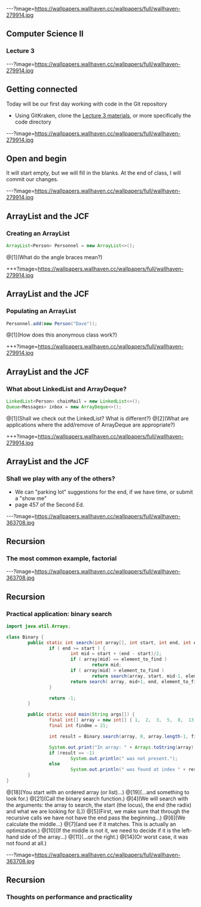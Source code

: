 ---?image=https://wallpapers.wallhaven.cc/wallpapers/full/wallhaven-279914.jpg

## Computer Science II

### Lecture 3

---?image=https://wallpapers.wallhaven.cc/wallpapers/full/wallhaven-279914.jpg

## Getting connected

Today will be our first day working with code in the Git repository
- Using GitKraken, clone the [Lecture 3 materials](https://github.com/compsci-at-ccd/csc-161-400/tree/Lecture-3), or more specifically the code directory

---?image=https://wallpapers.wallhaven.cc/wallpapers/full/wallhaven-279914.jpg

## Open and begin
It will start empty, but we will fill in the blanks.  At the end of class, I will commit our changes.

---?image=https://wallpapers.wallhaven.cc/wallpapers/full/wallhaven-279914.jpg

## ArrayList and the JCF

### Creating an ArrayList

```java
ArrayList<Person> Personnel = new ArrayList<>();
```
@[1](What do the angle braces mean?)

+++?image=https://wallpapers.wallhaven.cc/wallpapers/full/wallhaven-279914.jpg

## ArrayList and the JCF

### Populating an ArrayList
```java
Personnel.add(new Person("Dave"));
```
@[1](How does this anonymous class work?)

+++?image=https://wallpapers.wallhaven.cc/wallpapers/full/wallhaven-279914.jpg

## ArrayList and the JCF

### What about LinkedList and ArrayDeque?
```java
LinkedList<Person> chainMail = new LinkedList<>();
Queue<Messages> inbox = new ArrayDeque<>();
```
@[1](Shall we check out the LinkedList?  What is different?)
@[2](What are applications where the add/remove of ArrayDeque are appropriate?)

+++?image=https://wallpapers.wallhaven.cc/wallpapers/full/wallhaven-279914.jpg

## ArrayList and the JCF

### Shall we play with any of the others?

- We can "parking lot" suggestions for the end, if we have time, or submit a "show me"
- page 457 of the Second Ed.

---?image=https://wallpapers.wallhaven.cc/wallpapers/full/wallhaven-363708.jpg

## Recursion

### The most common example, factorial

---?image=https://wallpapers.wallhaven.cc/wallpapers/full/wallhaven-363708.jpg

## Recursion

### Practical application: binary search

```java
import java.util.Arrays;

class Binary {
        public static int search(int array[], int start, int end, int element_to_find) {
                if ( end >= start ) {
                        int mid = start + (end - start)/2;
                        if ( array[mid] == element_to_find )
                                return mid;
                        if ( array[mid] > element_to_find )
                                return search(array, start, mid-1, element_to_find);
                        return search( array, mid+1, end, element_to_find );
                }

                return -1;
        }

        public static void main(String args[]) {
                final int[] array = new int[] { 1,  2,  3,  5,  8,  13,  21,  34,  55,  89 };
                final int findme = 21;

                int result = Binary.search(array, 0, array.length-1, findme);

                System.out.print("In array: " + Arrays.toString(array) + " element " + findme);
                if (result == -1)
                        System.out.println(" was not present.");
                else
                        System.out.println(" was found at index " + result + ". ");
        }
}
```
@[18](You start with an ordered array (or list)...)
@[19](...and something to look for.)
@[21](Call the binary search function.)
@[4](We will search with the arguments: the array to search, the start (the locus), the end (the radix) and what we are looking for (L))
@[5](First, we make sure that through the recursive calls we have not have the end pass the beginning...)
@[6](We calculate the middle...)
@[7](and see if it matches.  This is actually an optimization.)
@[10](If the middle is not it, we need to decide if it is the left-hand side of the array...)
@[11](...or the right.)
@[14](Or worst case, it was not found at all.)

---?image=https://wallpapers.wallhaven.cc/wallpapers/full/wallhaven-363708.jpg

## Recursion

### Thoughts on performance and practicality


